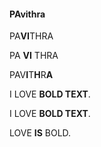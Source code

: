 
#### PAvithra

PA**VI**THRA

PA __VI__ THRA

PAV**I**T**H**R**A**

I LOVE **BOLD TEXT**.

I LOVE __BOLD TEXT__.

LOVE **IS** BOLD.
